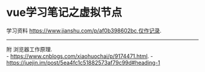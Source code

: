 # vue学习笔记之虚拟节点
学习资料 https://www.jianshu.com/p/af0b398602bc,仅作记录.   
***

附 浏览器工作原理.  
    - https://www.cnblogs.com/xiaohuochai/p/9174471.html. 
    - https://juejin.im/post/5ea4fc1c51882573af79c99d#heading-1   

